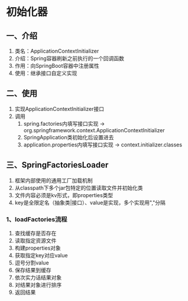 # 初始化器

## 一、介绍
1. 类名：ApplicationContextInitializer
2. 介绍：Spring容器刷新之前执行的一个回调函数
3. 作用：向SpringBoot容器中注册属性
4. 使用：继承接口自定义实现

## 二、使用
1. 实现ApplicationContextInitializer接口
2. 调用
    1. spring.factories内填写接口实现 -> org.springframework.context.ApplicationContextInitializer
    2. SpringApplication类初始化后设置进去
    3. application.properties内填写接口实现 -> context.initializer.classes

## 三、SpringFactoriesLoader
1. 框架内部使用的通用工厂加载机制
2. 从classpath下多个jar包特定的位置读取文件并初始化类
3. 文件内容必须是kv形式，即properties类型
4. key是全限定名（抽象类|接口）、value是实现，多个实现用","分隔

### 1、loadFactories流程
1. 查找缓存是否存在
2. 读取指定资源文件
3. 构建properties对象
4. 获取指定key对应value
5. 逗号分割value
6. 保存结果到缓存
7. 依次实力话结果对象
8. 对结果对象进行排序
9. 返回结果



<ad/>
<comment/>